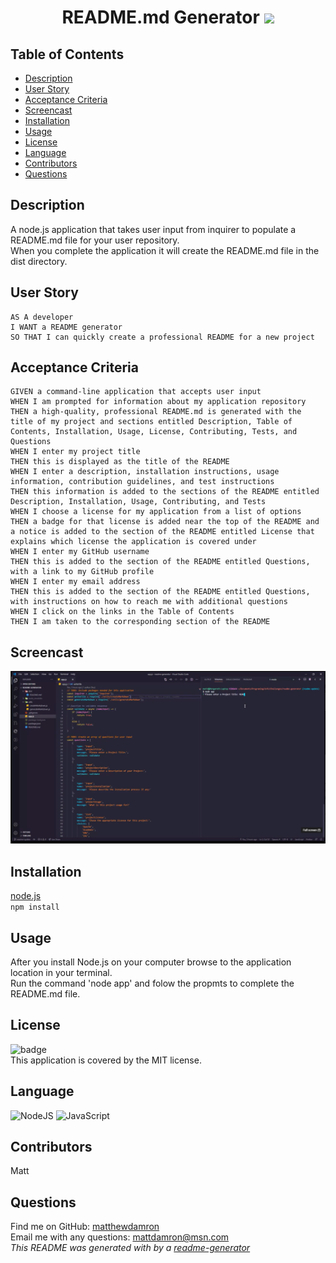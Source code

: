 <h1 align="center">
README.md Generator
<img src="https://img.shields.io/badge/license-MIT-brightgreen"/>
</h1>

## Table of Contents
- [Description](#description)
- [User Story](#user-story)
- [Acceptance Criteria](#Acceptance-criteria)
- [Screencast](#screencast)
- [Installation](#installation)
- [Usage](#usage)
- [License](#license)
- [Language](#language)
- [Contributors](#contributors)
- [Questions](#questions)

## Description
A node.js application that takes user input from inquirer to populate a README.md file for your user repository.<br />
When you complete the application it will create the README.md file in the dist directory.

## User Story
```
AS A developer
I WANT a README generator
SO THAT I can quickly create a professional README for a new project
```

## Acceptance Criteria
```
GIVEN a command-line application that accepts user input
WHEN I am prompted for information about my application repository
THEN a high-quality, professional README.md is generated with the title of my project and sections entitled Description, Table of Contents, Installation, Usage, License, Contributing, Tests, and Questions
WHEN I enter my project title
THEN this is displayed as the title of the README
WHEN I enter a description, installation instructions, usage information, contribution guidelines, and test instructions
THEN this information is added to the sections of the README entitled Description, Installation, Usage, Contributing, and Tests
WHEN I choose a license for my application from a list of options
THEN a badge for that license is added near the top of the README and a notice is added to the section of the README entitled License that explains which license the application is covered under
WHEN I enter my GitHub username
THEN this is added to the section of the README entitled Questions, with a link to my GitHub profile
WHEN I enter my email address
THEN this is added to the section of the README entitled Questions, with instructions on how to reach me with additional questions
WHEN I click on the links in the Table of Contents
THEN I am taken to the corresponding section of the README
```

## Screencast
[![Watch the video](./utils/readme-generator.png)](https://drive.google.com/file/d/1fhJ8WjSsmwnVfBhrqTkjKFW5GMdggjMu/preview)

## Installation
[node.js](https://nodejs.org)<br />
`npm install`

## Usage
After you install Node.js on your computer browse to the application location in your terminal.<br />
Run the command 'node app' and folow the propmts to complete the README.md file.

## License
![badge](https://img.shields.io/badge/license-MIT-brightgreen)<br />
This application is covered by the MIT license. 

## Language
<img alt="NodeJS" src="https://img.shields.io/badge/node.js%20-%2343853D.svg?&style=for-the-badge&logo=node.js&logoColor=white"/>
<img alt="JavaScript" src="https://img.shields.io/badge/javascript%20-%23323330.svg?&style=for-the-badge&logo=javascript&logoColor=%23F7DF1E"/>

## Contributors
Matt

## Questions
Find me on GitHub: [matthewdamron](https://github.com/matthewdamron)<br />
Email me with any questions: mattdamron@msn.com<br />
_This README was generated with by a [readme-generator](https://github.com/matthewdamron/readme-generator)_
